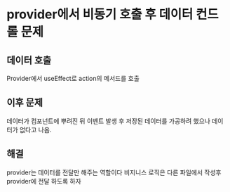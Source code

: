 # provider에서 비동기 호출 후 데이터 컨드롤 문제

## 데이터 호출

Provider에서 useEffect로 action의 메서드를 호출

## 이후 문제

데이터가 컴포넌트에 뿌려진 뒤 이벤트 발생 후 저장된 데이터를 가공하려 했으나 데이터가 없다고 나옴.

## 해결

provider는  데이터를 전달만 해주는 역할이다
비지니스 로직은 다른 파일에서 작성후 provider에 전달 하도록 하자